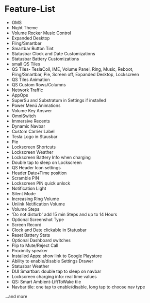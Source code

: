 # Feature-List

- OMS
- Night Theme
- Volume Rocker Music Control
- Expanded Desktop
- Fling/Smartbar
- Smartbar Button Tint
- Statusbar Clock and Date Customizations
- Statusbar Battery Customizations
- small QS Tiles
- QS Tiles- TeslaCoil, IME, Volume Panel, Ring, Music, Reboot, Fling/Smartbar, Pie, Screen off, Expanded Desktop, Lockscreen
- QS Tiles Animation
- QS Custom Rows/Columns
- Network Traffic
- AppOps
- SuperSu and Substratum in Settings if installed
- Power Menü Animations
- Volume Key Answer
- OmniSwitch
- Immersive Recents
- Dynamic Navbar
- Custom Carrier Label
- Tesla Logo in Stausbar
- Pie
- Lockscreen Shortcuts
- Lockscreen Weather
- Lockscreen Battery Info when charging
- Double tap to sleep on Lockscreen
- QS Header Icon settings
- Header Date+Time position
- Scramble PIN
- Lockscreen PIN quick unlock
- Notification Light
- Silent Mode
- Increasing Ring Volume
- Unlink Notification Volume
- Volume Steps
- 'Do not disturb' add 15 min Steps and up to 14 Hours
- Optional Screenshot Type
- Screen Record
- Clock and Date clickable in Statusbar
- Reset Battery Stats
- Optional Dashboard switches
- Flip to Mute/Reject Call
- Proximity speaker
- Installed Apps: show link to Google Playstore
- Ability to enable/disable Settings Drawer
- Statusbar Weather
- DUI Smartbar: double tap to sleep on navbar
- Lockscreen charging info: real time values
- QS: Smart Ambient-LiftToWake tile
- Navbar tile: one tap to enable/disable, long tap to choose nav type

...and more
